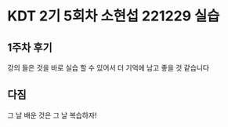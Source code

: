 # KDT 2기 5회차 소현섭 221229 실습

## 1주차 후기
강의 들은 것을 바로 실습 할 수 있어서 더 기억에 남고 좋을 것 같습니다

## 다짐
그 날 배운 것은 그 날 복습하자!
